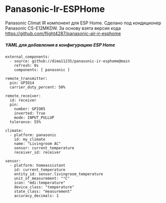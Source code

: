 # Panasonic-Ir-ESPHome

Panasonic Climat IR компонент для ESP Home.
Сделано под кондиционер Panasonic CS-E12MKDW.
За основу взята версия кода https://github.com/flight4287/panasonic-air-ir-esphome

##### YAML для добавления в конфигурацию ESP Home
```
external_components:
  - source: github://dima11235/panasonic-ir-esphome@main
    refresh: 0s
    components: [ panasonic ]

remote_transmitter:
  pin: GPIO14
  carrier_duty_percent: 50%
  
remote_receiver:
  id: receiver
  pin:
    number: GPIO05
    inverted: True
    mode: INPUT_PULLUP
  tolerance: 55%
  
climate:
  - platform: panasonic
    id: my_climate
    name: "Livingroom AC"
    sensor: current_temperature
    receiver_id: receiver

sensor:
  - platform: homeassistant
    id: current_temperature
    entity_id: sensor.livingroom_temperature
    unit_of_measurement: "°C"
    icon: "mdi:temperature"
    device_class: "temperature"
    state_class: "measurement"
    accuracy_decimals: 1

```
